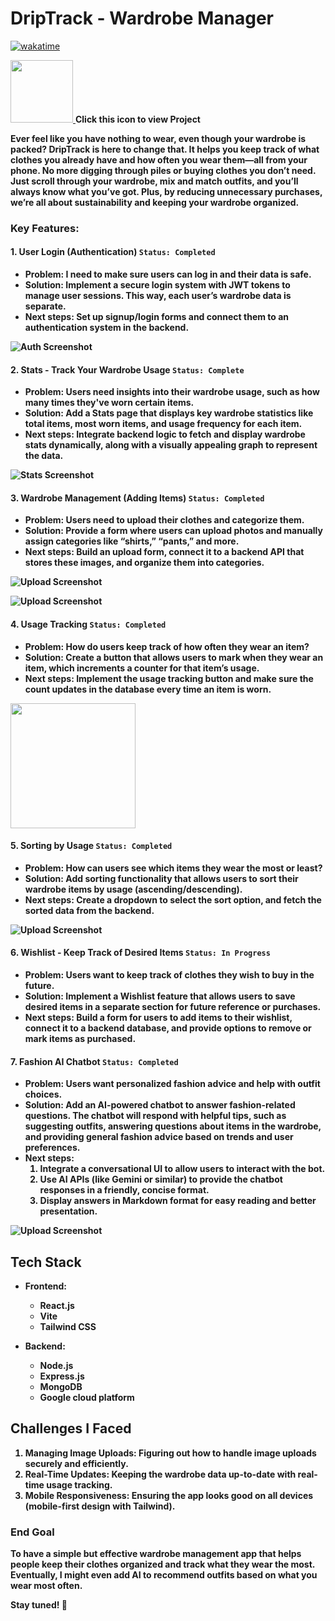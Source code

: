 # DripTrack - Wardrobe Manager 
  
[![wakatime](https://wakatime.com/badge/user/1fc26c7a-896d-4495-8fa5-a34266fbb649/project/78fed24f-dc0a-4851-b96e-e305a1408586.svg)](https://wakatime.com/badge/user/1fc26c7a-896d-4495-8fa5-a34266fbb649/project/78fed24f-dc0a-4851-b96e-e305a1408586)

<a href="https://drip-track.vercel.app/"><img src="frontend/src/assets/logo.png" height="100" />  </a> <b>Click this icon to view Project<b>

Ever feel like you have nothing to wear, even though your wardrobe is packed? DripTrack is here to change that. It helps you keep track of what clothes you already have and how often you wear them—all from your phone. No more digging through piles or buying clothes you don’t need. Just scroll through your wardrobe, mix and match outfits, and you’ll always know what you’ve got. Plus, by reducing unnecessary purchases, we’re all about sustainability and keeping your wardrobe organized.

### Key Features:

#### 1. **User Login (Authentication)** `Status: Completed`
   - **Problem**: I need to make sure users can log in and their data is safe.
   - **Solution**: Implement a secure login system with **JWT tokens** to manage user sessions. This way, each user’s wardrobe data is separate.
   - **Next steps**: Set up signup/login forms and connect them to an authentication system in the backend.

   ![Auth Screenshot](./Demo/Auth.png)

#### 2.  **Stats - Track Your Wardrobe Usage** `Status: Complete`
   - **Problem**: Users need insights into their wardrobe usage, such as how many times they've worn certain items.
   - **Solution**: Add a Stats page that displays key wardrobe statistics like total items, most worn items, and usage frequency for each item.
   - **Next steps**: Integrate backend logic to fetch and display wardrobe stats dynamically, along with a visually appealing graph to represent the data.
   
   ![Stats Screenshot](./Demo/Stats.png)

#### 3. **Wardrobe Management (Adding Items)** `Status: Completed`
   - **Problem**: Users need to upload their clothes and categorize them.
   - **Solution**: Provide a form where users can upload photos and manually assign categories like “shirts,” “pants,” and more.
   - **Next steps**: Build an upload form, connect it to a backend API that stores these images, and organize them into categories.

![Upload Screenshot](./Demo/Upload.png)  

![Upload Screenshot](./Demo/closet.png)  

#### 4. **Usage Tracking** `Status: Completed`
   - **Problem**: How do users keep track of how often they wear an item?
   - **Solution**: Create a button that allows users to mark when they wear an item, which increments a counter for that item’s usage.
   - **Next steps**: Implement the usage tracking button and make sure the count updates in the database every time an item is worn.

   <img src="./Demo/count.png" height="200" />

#### 5. **Sorting by Usage** `Status: Completed`
   - **Problem**: How can users see which items they wear the most or least?
   - **Solution**: Add sorting functionality that allows users to sort their wardrobe items by usage (ascending/descending).
   - **Next steps**: Create a dropdown to select the sort option, and fetch the sorted data from the backend.

 ![Upload Screenshot](./Demo/sort.png)

#### 6. **Wishlist - Keep Track of Desired Items** `Status: In Progress`
   - **Problem**: Users want to keep track of clothes they wish to buy in the future.
   - **Solution**: Implement a Wishlist feature that allows users to save desired items in a separate section for future reference or purchases.
   - **Next steps**: Build a form for users to add items to their wishlist, connect it to a backend database, and provide options to remove or mark items as purchased.

#### 7. **Fashion AI Chatbot** `Status: Completed`
   - **Problem**: Users want personalized fashion advice and help with outfit choices.
   - **Solution**: Add an AI-powered chatbot to answer fashion-related questions. The chatbot will respond with helpful tips, such as suggesting outfits, answering questions about items in the wardrobe, and providing general fashion advice based on trends and user preferences.
   - **Next steps**: 
     1. Integrate a conversational UI to allow users to interact with the bot.
     2. Use AI APIs (like Gemini or similar) to provide the chatbot responses in a friendly, concise format.
     3. Display answers in Markdown format for easy reading and better presentation.   

![Upload Screenshot](./Demo/chat.png)     
   
  
## Tech Stack

- **Frontend**: 
  - **React.js** 
  - **Vite** 
  - **Tailwind CSS** 

- **Backend**:
  - **Node.js** 
  - **Express.js** 
  - **MongoDB** 
  - **Google cloud platform**


## Challenges I Faced

1. **Managing Image Uploads**: Figuring out how to handle image uploads securely and efficiently.
2. **Real-Time Updates**: Keeping the wardrobe data up-to-date with real-time usage tracking.
3. **Mobile Responsiveness**: Ensuring the app looks good on all devices (mobile-first design with Tailwind).

### End Goal
To have a simple but effective wardrobe management app that helps people keep their clothes organized and track what they wear the most. Eventually, I might even add AI to recommend outfits based on what you wear most often.

Stay tuned! 🚀
